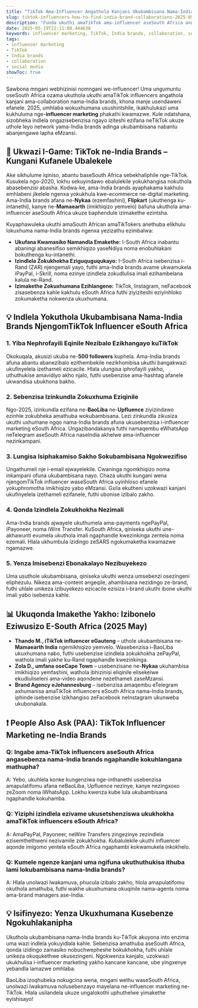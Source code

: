 ```yaml
---
title: "TikTok Ama-Influencer Angathola Kanjani Ukubambisana Nama-India Brands eSouth Africa"
slug: tiktok-influencers-how-to-find-india-brand-collaborations-2025-05-19
description: "Funda ukuthi amaTikTok ama-influencer aseSouth Africa angazithola kanjani amathuba wokubambisana nama-India brands ngokusebenzisa amaqhinga we-influencer marketing, izindlela zokuxhumana, nezindlela zokukhokha ezifanele indawo yethu."
date: 2025-05-19T22:11:08.444638
keywords: influencer marketing, TikTok, India brands, collaboration, social media
tags:
- influencer marketing
- TikTok
- India brands
- collaboration
- social media
showToc: true
---
```


Sawbona mngani webhizinisi nomngani we-influencer! Uma ungumuntu oseSouth Africa ozama ukuthola ukuthi amaTikTok influencers angathola kanjani ama-collaboration nama-India brands, khona manje usendaweni efanele. 2025, umhlaba wokuxhumana usushintshile, ikakhulukazi uma kukhuluma nge-**influencer marketing** phakathi kwamazwe. Kule ndatshana, sizobheka indlela ongazisebenzisa ngayo iziteshi ezifana neTikTok ukuze uthole leyo network yama-India brands adinga ukubambisana nabantu abanjengawe lapha eMzansi.

## 📢 Ukwazi I-Game: TikTok ne-India Brands – Kungani Kufanele Ubalekele

Ake sikhulume iqiniso, abantu baseSouth Africa sebekhaliphile nge-TikTok. Kusukela ngo-2020, lokhu sekuyindawo ebalulekile yokukhangisa nokuthola abasebenzisi abasha. Kodwa-ke, ama-India brands ayaphakama kakhulu emhlabeni jikelele ngenxa yokukhula kwe-ecommerce ne-digital marketing. Ama-India brands afana ne-**Nykaa** (ezemfashini), **Flipkart** (ukuthenga ku-intanethi), kanye ne-**Mamaearth** (imikhiqizo yemvelo) bafuna ukuthola ama-influencer aseSouth Africa ukuze baphendule izimakethe ezintsha.

Kuyaphawuleka ukuthi amaSouth African amaTikTokers anethuba elikhulu lokuxhuma nama-India brands ngenxa yezizathu ezimbalwa:

- **Ukufana Kwamasiko Namandla Emakethe:** I-South Africa inabantu abaningi abanesifiso semikhiqizo yaseNdiya noma enobuhlakani bokuthenga ku-intanethi.
- **Izindlela Zokukhokha Eziguquguqukayo:** I-South Africa isebenzisa i-Rand (ZAR) njengemali yayo, futhi ama-India brands avame ukwamukela iPayPal, i-Skrill, noma ezinye izindlela zokudlulisa imali ezihambelana kalula ne-Rand.
- **Izimakethe Zokuxhumana Ezihlangene:** TikTok, Instagram, neFacebook zisasebenza kahle kakhulu eSouth Africa futhi ziyiziteshi eziyinhloko zokumaketha nokwenza ukuxhumana.

## 💡 Indlela Yokuthola Ukubambisana Nama-India Brands NjengomTikTok Influencer eSouth Africa

### 1. Yiba Nephrofayili Eqinile Nezibalo Ezikhangayo kuTikTok

Okokuqala, akusizi ukuba ne-**500 followers** kuphela. Ama-India brands afuna abantu abanezibalo ezithembekile nezikhombisa ukuthi bangakwazi ukufinyelela izethameli ezicacile. Hlala ulungisa iphrofayili yakho, uthuthukise amavidiyo akho njalo, futhi usebenzise ama-hashtag afanele ukwandisa ubukhona bakho.

### 2. Sebenzisa Izinkundla Zokuxhuma Eziqinile

Ngo-2025, izinkundla ezifana ne-**BaoLiba** ne-**Upfluence** ziyizindawo ezinhle zokubheka amathuba wokubambisana. Lezi zinkundla zikusiza ukuthi uxhumane ngqo nama-India brands afuna ukusebenzisa i-influencer marketing eSouth Africa. Ungazibandakanya futhi namaqembu eWhatsApp neTelegram aseSouth Africa naseIndia akhelwe ama-influencer nezinkampani.

### 3. Lungisa Isiphakamiso Sakho Sokubambisana Ngokwezifiso

Ungathumeli nje i-email ejwayelekile. Cwaninga ngomkhiqizo noma inkampani ofuna ukubambisana nayo. Chaza ukuthi kungani wena njengomTikTok influencer waseSouth Africa uyinhloso efanele yokuphromotha imikhiqizo yabo eMzansi. Gxila ekutheni uzokwazi kanjani ukufinyelela izethameli ezifanele, futhi ubonise izibalo zakho.

### 4. Qonda Izindlela Zokukhokha Nezimali

Ama-India brands ajwayele ukuthumela ama-payments ngePayPal, iPayoneer, noma iWire Transfer. KuSouth Africa, qiniseka ukuthi une-akhawunti evumela ukuthola imali ngaphandle kwezinkinga zentela noma ezemali. Hlala ukhumbula izidingo zeSARS ngokumaketha kwamazwe ngamazwe.

### 5. Yenza Imisebenzi Ebonakalayo Nezibuyekezo

Uma usuthole ukubambisana, qiniseka ukuthi wenza umsebenzi osezingeni eliphezulu. Nikeza ama-content angeqile, ahambisana nezidingo ze-brand, futhi uhlale unikeza izibuyekezo ezicacile ezisiza i-brand ukuthi ibone ukuthi imali yabo isebenza kahle.

## 📊 Ukuqonda Imakethe Yakho: Izibonelo Eziwusizo E-South Africa (2025 May)

- **Thando M., iTikTok influencer eGauteng** – uthole ukubambisana ne-**Mamaearth India** ngemikhiqizo yemvelo. Wasebenzisa i-BaoLiba ukuxhumana nabo, futhi usebenzise izindlela zokukhokha zePayPal, wathola imali yakhe ku-Rand ngaphandle kwezinkinga.
- **Zola D., umfana oseCape Town** – usebenzisane ne-**Nykaa** ukuhambisa imikhiqizo yemfashini, wathola ibhizinisi eliqinile elisekelwe ekudluliseleni ama-video aqondene nezethameli zaseMzansi.
- **Brand Agency eJohannesburg** – isebenzisa amaqembu eTelegram axhumanisa amaTikTok influencers eSouth Africa nama-India brands, iphinde isebenzise izikhangiso zeFacebook neInstagram ukunweba ukubonakala.

## ❗ People Also Ask (PAA): TikTok Influencer Marketing ne-India Brands

### Q: Ingabe ama-TikTok influencers aseSouth Africa angasebenza nama-India brands ngaphandle kokuhlangana mathupha?

A: Yebo, ukuhlela konke kungenziwa nge-inthanethi usebenzisa amapulatifomu afana neBaoLiba, Upfluence nezinye, kanye nezingxoxo zeZoom noma iWhatsApp. Lokhu kwenza kube lula ukubambisana ngaphandle kokuhamba.

### Q: Yiziphi izindlela ezivame ukusetshenziswa ukukhokha amaTikTok influencers eSouth Africa?

A: AmaPayPal, Payoneer, neWire Transfers zingezinye zezindlela ezisemthethweni nezivamile zokukhokha. Kubalulekile ukuthi influencer aqonde imigomo yentela eSouth Africa ngaphambi kokwamukela inkokhelo.

### Q: Kumele ngenze kanjani uma ngifuna ukuthuthukisa ithuba lami lokubambisana nama-India brands?

A: Hlala unolwazi lwakamuva, phucula izibalo zakho, hlola amapulatifomu okuthola amathuba, futhi wakhe ukuxhumana okuqinile nama-agents noma ama-brand managers ase-India.

## 💡 Isifinyezo: Yenza Ukuxhumana Kusebenze Ngokuhlakanipha

Ukuthola ukubambisana nama-India brands ku-TikTok akuyona into enzima uma wazi indlela yokuyidlala kahle. Sebenzisa amathuba aseSouth Africa, qonda izidingo zamasiko nobuchwepheshe bokukhokha, futhi uhlale unikeza okuqukethwe okusezingeni. Ngokwenza kanjalo, uzokwazi ukukhulisa i-influencer marketing yakho kancane kancane, ube yingxenye yebandla lamazwe omhlaba.

BaoLiba izoqhubeka nokugcina wena, mngani wethu waseSouth Africa, unolwazi lwakamuva nolusebenzayo mayelana ne-influencer marketing ne-TikTok. Hlala usilandela ukuze ungalokothi uphuthelwe yimakethe eyishisayo!